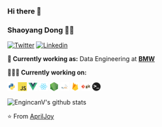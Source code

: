 ### Hi there 👋

### Shaoyang Dong 👨‍💻

[![Twitter](https://img.shields.io/badge/-Twitter-222222?style=flat-square&logo=twitter&logoColor=white&link=https://twitter.com/dsy2008bob)](https://twitter.com/dsy2008bob)
[![Linkedin](https://img.shields.io/badge/-LinkedIn-222222?style=flat-square&logo=Linkedin&logoColor=white&link=https://www.linkedin.com/in/shaoyang-dong-8105b839/)](https://www.linkedin.com/in/shaoyang-dong-8105b839//)



**💼 Currently working as:** Data Engineering at <a href="https://bmw.com.cn/" target="_blank"><b>BMW</b></a>

**👨🏻‍💻 Currently working on:** 

<code><img height="20" src="https://raw.githubusercontent.com/github/explore/80688e429a7d4ef2fca1e82350fe8e3517d3494d/topics/python/python.png"></code>
<code><img height="20" src="https://raw.githubusercontent.com/github/explore/80688e429a7d4ef2fca1e82350fe8e3517d3494d/topics/javascript/javascript.png"></code>
<code><img height="20" src="https://raw.githubusercontent.com/github/explore/80688e429a7d4ef2fca1e82350fe8e3517d3494d/topics/vue/vue.png"></code>
<code><img height="20" src="https://raw.githubusercontent.com/github/explore/80688e429a7d4ef2fca1e82350fe8e3517d3494d/topics/react/react.png"></code>
<code><img height="20" src="https://raw.githubusercontent.com/github/explore/80688e429a7d4ef2fca1e82350fe8e3517d3494d/topics/nodejs/nodejs.png"></code>
<code><img height="20" src="https://raw.githubusercontent.com/github/explore/80688e429a7d4ef2fca1e82350fe8e3517d3494d/topics/mysql/mysql.png"></code>
<code><img height="20" src="https://raw.githubusercontent.com/github/explore/80688e429a7d4ef2fca1e82350fe8e3517d3494d/topics/firebase/firebase.png"></code>
<code><img height="20" src="https://raw.githubusercontent.com/github/explore/80688e429a7d4ef2fca1e82350fe8e3517d3494d/topics/git/git.png"></code>
<code><img height="20" src="https://raw.githubusercontent.com/github/explore/80688e429a7d4ef2fca1e82350fe8e3517d3494d/topics/terminal/terminal.png"></code>


![EngincanV's github stats](https://github-readme-stats.vercel.app/api?username=AprilJoy&show_icons=true&line_height=30)





⭐️ From [AprilJoy](https://github.com/AprilJoy)

